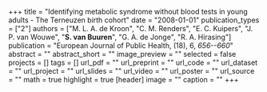 +++
title = "Identifying metabolic syndrome without blood tests in young adults - The Terneuzen birth cohort"
date = "2008-01-01"
publication_types = ["2"]
authors = ["M. L. A. de Kroon", "C. M. Renders", "E. C. Kuipers", "J. P. van Wouwe", "**S. van Buuren**", "G. A. de Jonge", "R. A. Hirasing"]
publication = "European Journal of Public Health, (18), 6, _656--660_"
abstract = ""
abstract_short = ""
image_preview = ""
selected = false
projects = []
tags = []
url_pdf = ""
url_preprint = ""
url_code = ""
url_dataset = ""
url_project = ""
url_slides = ""
url_video = ""
url_poster = ""
url_source = ""
math = true
highlight = true
[header]
image = ""
caption = ""
+++
